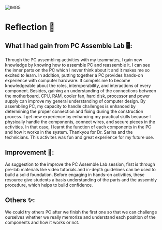 ![IMG5](https://github.com/nurfarhanahhusni/PC-ASSEMBLE-LAB-/assets/148424765/f1b0c0a2-1512-4bf6-9267-8bc223923a6c)
# Reflection 📝
## What I had gain from PC Assemble Lab 🖥️:
Through the PC assembling activities with my teammates, I gain new knowledge by knowing how to assemble PC and reassemble it. I can see the inner parts on the PC which I never think about it and it makes me so excited to learn. In addition, putting together a PC provides hands-on experience with computer hardware. It compels me to become knowledgeable about the roles, interoperability, and interactions of every component. Besides, gaining an understanding of the connections between the motherboard, CPU, RAM, cooler fan, hard disk, processor and power supply can improve my general understanding of computer design. By assembling PC, my capacity to handle challenges is enhanced by determining the proper connection and fixing during the construction process. I get new experience by enhancing my practical skills because I physically  handle the components, connect wires, and secure pieces in the activities. In that case, I learnt the function of each components in the PC and how it works in the system. Thankyou for Dr. Sarina and the technicians. This activites was fun and great experience for my future use.

## Improvement 💪:
As suggestion to the improve the PC Assemble Lab session, first is through pre-lab materials like video tutorials and in-depth guidelines can be used to build a solid foundation. Before engaging in hands-on activities, these resource give students a basis understanding of the parts and the assembly procedure, which helps to build confidence.

## Others ✨:
We could try others PC after we finish the first one so that we can challenge ourselves whether we really memorize and understand each position of the components and how it works or not.
